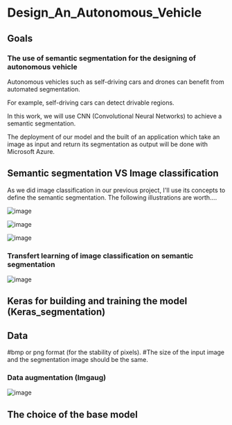 # Design_An_Autonomous_Vehicle

## Goals
### The use of semantic segmentation for the designing of autonomous vehicle


Autonomous vehicles such as self-driving cars and drones can benefit from automated segmentation. 

For example, self-driving cars can detect drivable regions.


In this work, we will use CNN (Convolutional Neural Networks) to achieve a semantic segmentation.


The deployment of our model and the built of an application which take an image as input and return its segmentation as output will be done with Microsoft Azure.


## Semantic segmentation VS Image classification 

As we did image classification in our previous project, I'll use its concepts to define the semantic segmentation.
The following illustrations are worth....

![image](https://user-images.githubusercontent.com/92828445/173925777-74b4e203-1ff2-4efb-a0f6-e45ba6df31b6.png)


![image](https://user-images.githubusercontent.com/92828445/173926169-75fc2bd4-9710-45da-a8f5-aa0cf9842bf9.png)


![image](https://user-images.githubusercontent.com/92828445/173927000-34e25542-969f-4ea2-ae70-e4c520c07cfe.png)


### Transfert learning of image classification on semantic segmentation


![image](https://user-images.githubusercontent.com/92828445/173929169-186b23df-faf9-4415-8261-4db54d342f7c.png)



## Keras for building and training the model (Keras_segmentation)

## Data

#bmp or png format (for the stability of pixels).
#The size of the input image and the segmentation image should be the same.

### Data augmentation (Imgaug)

![image](https://user-images.githubusercontent.com/92828445/173933563-5dc321ec-3399-4a09-8267-444035a90d53.png)


## The choice of the base model





